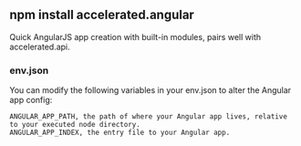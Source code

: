 
## npm install accelerated.angular
Quick AngularJS app creation with built-in modules, pairs well with accelerated.api.

### env.json
You can modify the following variables in your env.json to alter the Angular app config:

```
ANGULAR_APP_PATH, the path of where your Angular app lives, relative to your executed node directory. 
ANGULAR_APP_INDEX, the entry file to your Angular app.
```
